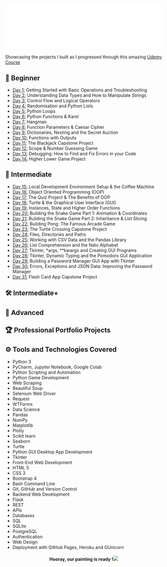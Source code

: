 ![100-days-of-code](gifs/100daysofcode.gif)

Showcasing the projects I built as I progressed through this amazing [Udemy Course](https://www.udemy.com/course/100-days-of-code/)

## 🌱 Beginner 
- [Day 1:](https://github.com/chaitanyakrishnakumar/100daysofcode/tree/main/Day001) Getting Started with Basic Operations and Troubleshooting
- [Day 2:](https://github.com/chaitanyakrishnakumar/100daysofcode/tree/main/Day002) Understanding Data Types and How to Manipulate Strings
- [Day 3:](https://github.com/chaitanyakrishnakumar/100daysofcode/tree/main/Day003) Control Flow and Logical Operators
- [Day 4:](https://github.com/chaitanyakrishnakumar/100daysofcode/tree/main/Day004) Randomisation and Python Lists
- [Day 5:](https://github.com/chaitanyakrishnakumar/100daysofcode/tree/main/Day005) Python Loops
- [Day 6:](https://github.com/chaitanyakrishnakumar/100daysofcode/tree/main/Day006) Python Functions & Karel
- [Day 7:](https://github.com/chaitanyakrishnakumar/100daysofcode/tree/main/Day007) Hangman
- [Day 8:](https://github.com/chaitanyakrishnakumar/100daysofcode/tree/main/Day008) Function Parameters & Caesar Cipher
- [Day 9:](https://github.com/chaitanyakrishnakumar/100daysofcode/tree/main/Day009) Dictionaries, Nesting and the Secret Auction
- [Day 10:](https://github.com/chaitanyakrishnakumar/100daysofcode/tree/main/Day010) Functions with Outputs
- [Day 11:](https://github.com/chaitanyakrishnakumar/100daysofcode/tree/main/Day011) The Blackjack Capstone Project
- [Day 12:](https://github.com/chaitanyakrishnakumar/100daysofcode/tree/main/Day012) Scope & Number Guessing Game
- [Day 13:](https://github.com/chaitanyakrishnakumar/100daysofcode/tree/main/Day013) Debugging: How to Find and Fix Errors in your Code
- [Day 14:](https://github.com/chaitanyakrishnakumar/100daysofcode/tree/main/Day014) Higher Lower Game Project

## 🔬 Intermediate
- [Day 15:](https://github.com/chaitanyakrishnakumar/100daysofcode/tree/main/Day015) Local Development Environment Setup & the Coffee Machine
- [Day 16:](https://github.com/chaitanyakrishnakumar/100daysofcode/tree/main/Day016) Object Oriented Programming (OOP)
- [Day 17:](https://github.com/chaitanyakrishnakumar/100daysofcode/tree/main/Day017) The Quiz Project & The Benefits of OOP
- [Day 18:](https://github.com/chaitanyakrishnakumar/100daysofcode/tree/main/Day018) Turtle & the Graphical User Interface (GUI)
- [Day 19:](https://github.com/chaitanyakrishnakumar/100daysofcode/tree/main/Day019) Instances, State and Higher Order Functions
- [Day 20:](https://github.com/chaitanyakrishnakumar/100daysofcode/tree/main/Day020) Building the Snake Game Part 1: Animation & Coordinates
- [Day 21:](https://github.com/chaitanyakrishnakumar/100daysofcode/tree/main/Day021) Building the Snake Game Part 2: Inheritance & List Slicing
- [Day 22:](https://github.com/chaitanyakrishnakumar/100daysofcode/tree/main/Day022) Building Pong: The Famous Arcade Game
- [Day 23:](https://github.com/chaitanyakrishnakumar/100daysofcode/tree/main/Day023) The Turtle Crossing Capstone Project
- [Day 24:](https://github.com/chaitanyakrishnakumar/100daysofcode/tree/main/Day024) Files, Directories and Paths
- [Day 25:](https://github.com/chaitanyakrishnakumar/100daysofcode/tree/main/Day025) Working with CSV Data and the Pandas Library
- [Day 26:](https://github.com/chaitanyakrishnakumar/100daysofcode/tree/main/Day026) List Comprehension and the Nato Alphabet
- [Day 27:](https://github.com/chaitanyakrishnakumar/100daysofcode/tree/main/Day027) Tkinter, *args, **kwargs and Creating GUI Programs
- [Day 28:](https://github.com/chaitanyakrishnakumar/100daysofcode/tree/main/Day028) Tkinter, Dynamic Typing and the Pomodoro GUI Application
- [Day 29:](https://github.com/chaitanyakrishnakumar/100daysofcode/tree/main/Day029) Building a Password Manager GUI App with Tkinter
- [Day 30:](https://github.com/chaitanyakrishnakumar/100daysofcode/tree/main/Day030) Errors, Exceptions and JSON Data: Improving the Password Manager
- [Day 31:](https://github.com/chaitanyakrishnakumar/100daysofcode/tree/main/Day031) Flash Card App Capstone Project

## 🛠️ Intermediate+
## 🧠 Advanced
## 🏆 Professional Portfolio Projects
## ⚙️ Tools and Technologies Covered
- Python 3
- PyCharm, Jupyter Notebook, Google Colab
- Python Scripting and Automation
- Python Game Development
- Web Scraping
- Beautiful Soup
- Selenium Web Driver
- Request
- WTForms
- Data Science
- Pandas
- NumPy
- Matplotlib
- Plotly
- Scikit learn
- Seaborn
- Turtle
- Python GUI Desktop App Development
- Tkinter
- Front-End Web Development
- HTML 5
- CSS 3
- Bootstrap 4
- Bash Command Line
- Git, GitHub and Version Control
- Backend Web Development
- Flask
- REST
- APIs
- Databases
- SQL
- SQLite
- PostgreSQL
- Authentication
- Web Design
- Deployment with GitHub Pages, Heroku and GUnicorn

<h4 align="center">Hooray, our painting is ready !<img src="https://media2.giphy.com/media/TFNbcscr9JUUigDzrZ/giphy.gif?cid=ecf05e4706b8ssybfzwnhu3hwlqnljx0thbi23qezkue1y2i&rid=giphy.gif&ct=s" width = "50"></h4>

